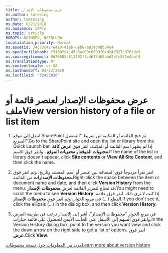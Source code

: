 ```yaml
---
title: عرض محفوظات الإصدار
ms.author: toresing
author: tomresing
ms.date: 6/21/2018
ms.audience: ITPro
ms.topic: article
ROBOTS: NOINDEX, NOFOLLOW
localization_priority: Normal
ms.assetid: 34c73c42-e4a0-41ab-8eb8-a834d4bb04c4
ms.openlocfilehash: f9130294145e6ac09c6503f04d24d327c0761de9
ms.sourcegitcommit: 9d78905c512192ffc4675468abd2efc5f2e4baf4
ms.translationtype: MT
ms.contentlocale: ar-SA
ms.lasthandoff: 04/23/2019
ms.locfileid: "32423026"
---
```

# <a name="view-version-history-of-a-file-or-list-item"></a><span data-ttu-id="fd192-102">عرض محفوظات الإصدار لعنصر قائمة أو ملف</span><span class="sxs-lookup"><span data-stu-id="fd192-102">View version history of a file or list item</span></span>

1. <span data-ttu-id="fd192-103">انتقل إلى موقع SharePoint ثم فتح القائمة أو المكتبة من شريط "التشغيل السريع".</span><span class="sxs-lookup"><span data-stu-id="fd192-103">Go to the SharePoint site and open the list or library from the Quick Launch bar.</span></span> <span data-ttu-id="fd192-104">إذا لم يظهر اسم القائمة أو المكتبة، انقر فوق **عرض كافة محتويات الموقع**أو **محتويات الموقع** ، وانقر فوق الاسم.</span><span class="sxs-lookup"><span data-stu-id="fd192-104">If the name of the list or library doesn't appear, click **Site contents** or **View All Site Content**, and then click the name.</span></span>
    
2. <span data-ttu-id="fd192-105">انقر نقراً مزدوجاً فوق المسافة بين عنصر أو اسم المستند وتاريخ، وثم انقر فوق **محفوظات الإصدارات** من القائمة.</span><span class="sxs-lookup"><span data-stu-id="fd192-105">Right-click the space between the item or document name and date, and then click **Version History** from the menu.</span></span> <span data-ttu-id="fd192-106">قد تحتاج لتمرير القائمة لعرض **محفوظات الإصدار**.</span><span class="sxs-lookup"><span data-stu-id="fd192-106">You might need to scroll the menu to see **Version History**.</span></span> <span data-ttu-id="fd192-107">إذا كنت لا ترى ذلك، انقر فوق علامة القطع (...) في مربع الحوار، وثم انقر فوق **محفوظات الإصدار**.</span><span class="sxs-lookup"><span data-stu-id="fd192-107">If you don't see it, click the ellipsis (...) in the dialog box, and then click **Version History**.</span></span>
    
3. <span data-ttu-id="fd192-108">في مربع الحوار "محفوظات الإصدار"، أشر إلى الإصدار ترغب في طريقة العرض وانقر فوق السهم إلى الأسفل على الجانب الأيمن للحصول على قائمة خيارات.</span><span class="sxs-lookup"><span data-stu-id="fd192-108">In the Version History dialog box, point to the version you want view and click the down arrow on the right side to get a list of options.</span></span> <span data-ttu-id="fd192-109">انقر فوق **عرض**.</span><span class="sxs-lookup"><span data-stu-id="fd192-109">Click **View**.</span></span>
    
[<span data-ttu-id="fd192-110">مزيد من المعلومات حول نسخة محفوظات</span><span class="sxs-lookup"><span data-stu-id="fd192-110">Learn more about version history</span></span>](https://go.microsoft.com/fwlink/?linkid=875709)
  

